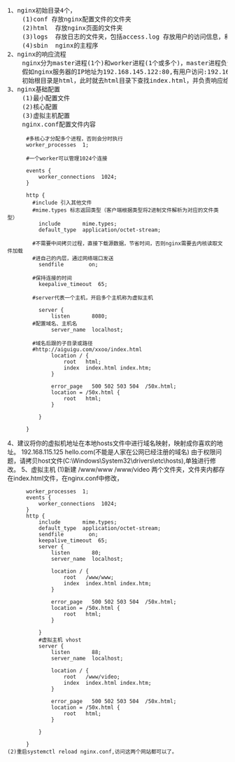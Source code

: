 <pre>
1、nginx初始目录4个，
    (1)conf 存放nginx配置文件的文件夹
    (2)html  存放nginx页面的文件夹
    (3)logs  存放日志的文件夹，包括access.log 存放用户的访问信息，和error.log,还存放着master进程的pid
    (4)sbin  nginx的主程序
2、nginx的响应流程
    nginx分为master进程(1个)和worker进程(1个或多个)，master进程负责读取和校验配置文件并管理worker进程，worker进程负责处理用户实际业务请求。
    假如nginx服务器的IP地址为192.168.145.122:80,有用户访问:192.168.145.122:80/index.html,worker进程负责解析此请求,并通过conf/nginx.conf文件中的配置得到根目录，
    初始根目录是html，此时就去html目录下查找index.html，并负责响应给用户
3、nginx基础配置
    (1)最小配置文件
    (2)核心配置
    (3)虚拟主机配置
    nginx.conf配置文件内容
</pre>
      
          #多核心才分配多个进程，否则会分时执行
          worker_processes  1;
          
          #一个worker可以管理1024个连接
          
          events {
              worker_connections  1024;
          }
          
          http {
          	#include 引入其他文件	
          	#mime.types 标志返回类型（客户端根据类型将2进制文件解析为对应的文件类型）
              include       mime.types;
              default_type  application/octet-stream;
          
          	#不需要中间拷贝过程，直接下载源数据，节省时间，否则nginx需要去内核读取文件加载
          	#进自己的内层，通过网络端口发送
              sendfile        on;
              
          	#保持连接的时间
              keepalive_timeout  65;
          
          	#server代表一个主机，开启多个主机称为虚拟主机
          
              server {
                  listen       8080;
          	#配置域名、主机名
                  server_name  localhost;
         
          	#域名后跟的子目录或路径
          	#http://aiguigu.com/xxoo/index.html
                  location / {
                      root   html;
                      index  index.html index.htm;
                  }
           
                  error_page   500 502 503 504  /50x.html;
                  location = /50x.html {
                      root   html;
                  }

              }
          
          }
4、建议将你的虚拟机地址在本地hosts文件中进行域名映射，映射成你喜欢的地址。
    192.168.115.125 hello.com(不能是人家在公网已经注册的域名)
    由于权限问题，请拷贝host文件(C:\Windows\System32\drivers\etc\hosts),单独进行修改。
5、虚拟主机
    (1)新建 /www/www /www/video 两个文件夹，文件夹内都存在index.html文件，在nginx.conf中修改，
        
          worker_processes  1;
          events {
              worker_connections  1024;
          }
          http {
              include       mime.types;
              default_type  application/octet-stream;
              sendfile        on;
              keepalive_timeout  65;
              server {
                  listen       80;
                  server_name  localhost;
         
                  location / {
                      root   /www/www;
                      index  index.html index.htm;
                  }
           
                  error_page   500 502 503 504  /50x.html;
                  location = /50x.html {
                      root   html;
                  }

              }
              #虚拟主机 vhost
              server {
                  listen       88;
                  server_name  localhost;
         
                  location / {
                      root   /www/video;
                      index  index.html index.htm;
                  }
           
                  error_page   500 502 503 504  /50x.html;
                  location = /50x.html {
                      root   html;
                  }

              }
          
          }
    (2)重启systemctl reload nginx.conf,访问这两个网站都可以了。
